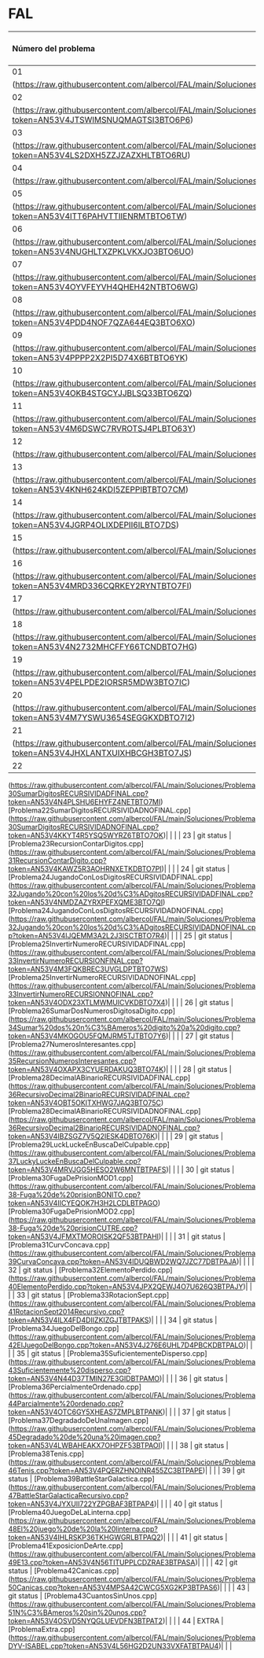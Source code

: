 # FAL


| Número del problema  | Enunciado del problema | Solución |
| :---         |     :---:      |          ---: |
| 01   | git status     | [Problema1NumerosMaximos.cpp]
(https://raw.githubusercontent.com/albercol/FAL/main/Soluciones/Problema1NumerosMaximos.cpp?token=AN53V4LFU7YE6QDI6ULAEYDBTO6IS)| | |
| 02   | git status     | [Problema2EstaBienDividido.cpp]
(https://raw.githubusercontent.com/albercol/FAL/main/Soluciones/ProblemaEstaBienDivididoElVector.cpp?token=AN53V4JTSWIMSNUQMAGTSI3BTO6P6)| | |
| 03   | git status     | [Problema3ComoVaLaEncuesta.cpp]
(https://raw.githubusercontent.com/albercol/FAL/main/Soluciones/problema3ComoVaLaEncuesta.cpp?token=AN53V4LS2DXH5ZZJZAZXHLTBTO6RU)| | |
| 04   | git status     | [Problema4UnMovilNuevo.cpp]
(https://raw.githubusercontent.com/albercol/FAL/main/Soluciones/problema4UnMovilNuevo.cpp?token=AN53V4JML2AIQA2YVBUZU4DBTO6S6)| | |
| 05   | git status     | [Problema5UnMovilNuevoAmpliacion.cpp]
(https://raw.githubusercontent.com/albercol/FAL/main/Soluciones/problema5Un%20movil%20nuevo%20ampliacion.cpp?token=AN53V4ITT6PAHVTTIIENRMTBTO6TW)| | |
| 06   | git status     | [Problema6EvolucionDeBeneficios.cpp]
(https://raw.githubusercontent.com/albercol/FAL/main/Soluciones/problema6Evolucion%20de%20beneficios.cpp?token=AN53V4NUGHLTXZPKLVKXJO3BTO6UO)| | |
| 07   | git status     | [Problema7VectorDeAcumuladosReservaDeElefantes.cpp]
(https://raw.githubusercontent.com/albercol/FAL/main/Soluciones/Problema7Vector%20de%20acumulados%20Reserva%20de%20elefantes.cpp?token=AN53V4OYVFEYVH4QHEH42NTBTO6WG)| | |
| 08   | git status     | [Problema8EliminarDatosErroneosSensores.cpp]
(https://raw.githubusercontent.com/albercol/FAL/main/Soluciones/problema8EliminarDatosErroneos%20Sensores.cpp?token=AN53V4PDD4NOF7QZA644EQ3BTO6XO)| | |
| 09   | git status     | [Problema9Intersec2Vectores.cpp]
(https://raw.githubusercontent.com/albercol/FAL/main/Soluciones/Problema9Intersec2Vectores.cpp?token=AN53V4PPPP2X2PI5D74X6BTBTO6YK)| | |
| 10   | git status     | [Problema10JuegoDeDados.cpp]
(https://raw.githubusercontent.com/albercol/FAL/main/Soluciones/Problema10JuegoDeDados.cpp?token=AN53V4OKB4STGCYJJBLSQ33BTO6ZQ)| | |
| 11   | git status     | [Problema11MejorandoLasCarreteras.cpp]
(https://raw.githubusercontent.com/albercol/FAL/main/Soluciones/Problema12Mejorando%20las%20carreteras.cpp?token=AN53V4M6DSWC7RVROTSJ4PLBTO63Y)| | |
| 12   | git status     | [Problema12RescateAereo.cpp]
(https://raw.githubusercontent.com/albercol/FAL/main/Soluciones/Problema13RescateAereo.cpp?token=AN53V4JYHIC6N6XU6PWRIJTBTO64O)| | |
| 13   | git status     | [Problema13TodosConLasSeleccion.cpp]
(https://raw.githubusercontent.com/albercol/FAL/main/Soluciones/Problema14TodosConLaSeleccion.cpp?token=AN53V4KNH624KDI5ZEPPIBTBTO7CM)| | |
| 14   | git status     | [Problema14LeyendoUnLibro.cpp]
(https://raw.githubusercontent.com/albercol/FAL/main/Soluciones/Problema15Releyendo%20un%20libro%20version%201.cpp?token=AN53V4JGRP4OLIXDEPII6ILBTO7DS)| | |
| 15   | git status     | [Problema15EliminarImpares.cpp]
(https://raw.githubusercontent.com/albercol/FAL/main/Soluciones/Problema16EliminarImpares.cpp?token=AN53V4J254PI6FGH6AOLSC3BTO7EK)| | |
| 16   | git status     | [Problema16ViajesAMarte.cpp]
(https://raw.githubusercontent.com/albercol/FAL/main/Soluciones/Problema17Viaje%20a%20Marte.cpp?token=AN53V4MRD336CQRKEY2RYNTBTO7FI)| | |
| 17   | git status     | [Problema17CintasDeColores.cpp]
(https://raw.githubusercontent.com/albercol/FAL/main/Soluciones/Problema18CintasColores.cpp?token=AN53V4IDVNXCHY4MUG5HOSTBTO7GA)| | |
| 18   | git status     | [Problema18ReleyendoUnLibro2.cpp]
(https://raw.githubusercontent.com/albercol/FAL/main/Soluciones/Problema19Releyendo%20un%20libro.cpp?token=AN53V4N2732MHCFFY66TCNDBTO7HG)| | |
| 19   | git status     | [Problema19KilometrosMasDuros.cpp]
(https://raw.githubusercontent.com/albercol/FAL/main/Soluciones/Problema20KilometrosMasDuros.cpp?token=AN53V4PELPDE2IORSR5MDW3BTO7IC)| | |
| 20   | git status     | [Problema20AterrizajeDeEmergencia.cpp]
(https://raw.githubusercontent.com/albercol/FAL/main/Soluciones/Problema21Aterrizaje%20de%20emergencia.cpp?token=AN53V4M7YSWU3654SEGGKXDBTO7I2)| | |
| 21   | git status     | [Problema21CenaConAmigos.cpp]
(https://raw.githubusercontent.com/albercol/FAL/main/Soluciones/Problema22CenaConAmigos.cpp?token=AN53V4JHXLANTXUIXHBCGH3BTO7JS)| | |
| 22   | git status     | [Problema22SumarDigitosRECURSIVIDADFINAL.cpp]
(https://raw.githubusercontent.com/albercol/FAL/main/Soluciones/Problema30SumarDigitosRECURSIVIDADFINAL.cpp?token=AN53V4N4PLSHU6EHYFZ4NETBTO7MI)  
[Problema22SumarDigitosRECURSIVIDADNOFINAL.cpp]
(https://raw.githubusercontent.com/albercol/FAL/main/Soluciones/Problema30SumarDigitosRECURSIVIDADNOFINAL.cpp?token=AN53V4KKYT4R5YSQ5WYRZ6TBTO7OK)| | |
| 23   | git status     | [Problema23RecursionContarDigitos.cpp]
(https://raw.githubusercontent.com/albercol/FAL/main/Soluciones/Problema31RecursionContarDigito.cpp?token=AN53V4KAWZ5R3AOHRNXETKDBTO7PI)| | |
| 24   | git status     | [Problema24JugandoConLosDigitosRECURSIVIDADFINAL.cpp]
(https://raw.githubusercontent.com/albercol/FAL/main/Soluciones/Problema32Jugando%20con%20los%20d%C3%ADgitosRECURSIVIDADFINAL.cpp?token=AN53V4NMDZAZYRXPEFXQME3BTO7QI)
[Problema24JugandoConLosDigitosRECURSIVIDADNOFINAL.cpp]
(https://raw.githubusercontent.com/albercol/FAL/main/Soluciones/Problema32Jugando%20con%20los%20d%C3%ADgitosRECURSIVIDADNOFINAL.cpp?token=AN53V4IJQEMM3A2L2J3ISCTBTO7R4)| | |
| 25   | git status     | [Problema25InvertirNumeroRECURSIVIDADFINAL.cpp]
(https://raw.githubusercontent.com/albercol/FAL/main/Soluciones/Problema33InvertirNumeroRECURSIONFINAL.cpp?token=AN53V4M3FQKBREC3UVGLDPTBTO7WS)
[Problema25InvertirNumeroRECURSIVIDADNOFINAL.cpp]
(https://raw.githubusercontent.com/albercol/FAL/main/Soluciones/Problema33InvertirNumeroRECURSIONNOFINAL.cpp?token=AN53V4ODX23XTLMWMUICVKDBTO7X4)| | |
| 26   | git status     | [Problema26SumarDosNumerosDigitosaDigito.cpp]
(https://raw.githubusercontent.com/albercol/FAL/main/Soluciones/Problema34Sumar%20dos%20n%C3%BAmeros%20digito%20a%20digito.cpp?token=AN53V4MKOGOU5FQMJRM5TJTBTO7Y6)| | |
| 27   | git status     | [Problema27NumerosInteresantes.cpp]
(https://raw.githubusercontent.com/albercol/FAL/main/Soluciones/Problema35RecursionNumerosInteresantes.cpp?token=AN53V4OXAPX3CYUERDAKUQ3BTO74K)| | |
| 28   | git status     | [Problema28DecimalABinarioRECURSIVIDADFINAL.cpp]
(https://raw.githubusercontent.com/albercol/FAL/main/Soluciones/Problema36RecursivoDecimal2BinarioRECURSIVIDADFINAL.cpp?token=AN53V4OBT5OKITXHWG7JAQ3BTO75C)
[Problema28DecimalABinarioRECURSIVIDADNOFINAL.cpp]
(https://raw.githubusercontent.com/albercol/FAL/main/Soluciones/Problema36RecursivoDecimal2BinarioRECURSIVIDADNOFINAL.cpp?token=AN53V4IBZSGZ7V5Q2IESK4DBTO76K)| | |
| 29   | git status     | [Problema29LuckLuckeEnBuscaDelCulpable.cpp]
(https://raw.githubusercontent.com/albercol/FAL/main/Soluciones/Problema37LuckyLuckeEnBuscaDelCulpable.cpp?token=AN53V4MRVJGG5HESO2W6MNTBTPAFS)| | |
| 30   | git status     | [Problema30FugaDePrisionMOD1.cpp]
(https://raw.githubusercontent.com/albercol/FAL/main/Soluciones/Problema38-Fuga%20de%20prisionBONITO.cpp?token=AN53V4IICYEQOK7H3H2LCDLBTPAGO)
[Problema30FugaDePrisionMOD2.cpp]
(https://raw.githubusercontent.com/albercol/FAL/main/Soluciones/Problema38-Fuga%20de%20prisionCUTRE.cpp?token=AN53V4JFMXTMOROISK2QF53BTPAHI)| | |
| 31   | git status     | [Problema31CurvConcava.cpp]
(https://raw.githubusercontent.com/albercol/FAL/main/Soluciones/Problema39CurvaConcava.cpp?token=AN53V4IDUQBWD2WQ7JZC77DBTPAJA)| | |
| 32   | git status     | [Problema32ElementoPerdido.cpp]
(https://raw.githubusercontent.com/albercol/FAL/main/Soluciones/Problema40ElementoPerdido.cpp?token=AN53V4JPX2QEWJ4O7U626Q3BTPAJY)| | |
| 33   | git status     | [Problema33RotacionSept.cpp]
(https://raw.githubusercontent.com/albercol/FAL/main/Soluciones/Problema41RotacionSept2014Recursivo.cpp?token=AN53V4ILX4FD4DIIZKIZGJTBTPAKS)| | |
| 34   | git status     | [Problema34JuegoDelBongo.cpp]
(https://raw.githubusercontent.com/albercol/FAL/main/Soluciones/Problema42ElJuegoDelBongo.cpp?token=AN53V4J276E6UHL7D4PBCKDBTPALO)| | |
| 35   | git status     | [Problema35SuficientementeDisperso.cpp]
(https://raw.githubusercontent.com/albercol/FAL/main/Soluciones/Problema43Suficientemente%20disperso.cpp?token=AN53V4N44D37TMIN27E3GIDBTPAMO)| | |
| 36   | git status     | [Problema36PercialmenteOrdenado.cpp]
(https://raw.githubusercontent.com/albercol/FAL/main/Soluciones/Problema44Parcialmente%20ordenado.cpp?token=AN53V4OTC6GY5XHEAS7ZMPLBTPANK)| | |
| 37   | git status     | [Problema37DegradadoDeUnaImagen.cpp]
(https://raw.githubusercontent.com/albercol/FAL/main/Soluciones/Problema45Degradado%20de%20una%20imagen.cpp?token=AN53V4LWBAHEAKX7OHPZF53BTPAOI)| | |
| 38   | git status     | [Problema38Tenis.cpp]
(https://raw.githubusercontent.com/albercol/FAL/main/Soluciones/Problema46Tenis.cpp?token=AN53V4PQERZHNOINR455ZC3BTPAPE)| | |
| 39   | git status     | [Problema39BattleStarGalactica.cpp]
(https://raw.githubusercontent.com/albercol/FAL/main/Soluciones/Problema47BattleStarGalacticaRecursivo.cpp?token=AN53V4JYXUII722YZPGBAF3BTPAP4)| | |
| 40   | git status     | [Problema40JuegoDeLaLinterna.cpp]
(https://raw.githubusercontent.com/albercol/FAL/main/Soluciones/Problema48El%20juego%20de%20la%20linterna.cpp?token=AN53V4IHLRSKP36TKHGWGRLBTPAQ2)| | |
| 41   | git status     | [Problema41ExposicionDeArte.cpp]
(https://raw.githubusercontent.com/albercol/FAL/main/Soluciones/Problema49E13.cpp?token=AN53V4N56TITUPPLCDZRAE3BTPASA)| | |
| 42   | git status     | [Problema42Canicas.cpp]
(https://raw.githubusercontent.com/albercol/FAL/main/Soluciones/Problema50Canicas.cpp?token=AN53V4MPSA42CWCG5XG2KP3BTPAS6)| | |
| 43   | git status     | [Problema43CuantosSinUnos.cpp]
(https://raw.githubusercontent.com/albercol/FAL/main/Soluciones/Problema51N%C3%BAmeros%20sin%20unos.cpp?token=AN53V4OSVD5NYQGLUEVDFN3BTPAT2)| | |
| 44   | EXTRA     | [ProblemaExtra.cpp]
(https://raw.githubusercontent.com/albercol/FAL/main/Soluciones/ProblemaDYV-ISABEL.cpp?token=AN53V4L56HG2D2UN33VXFATBTPAU4)| | |
